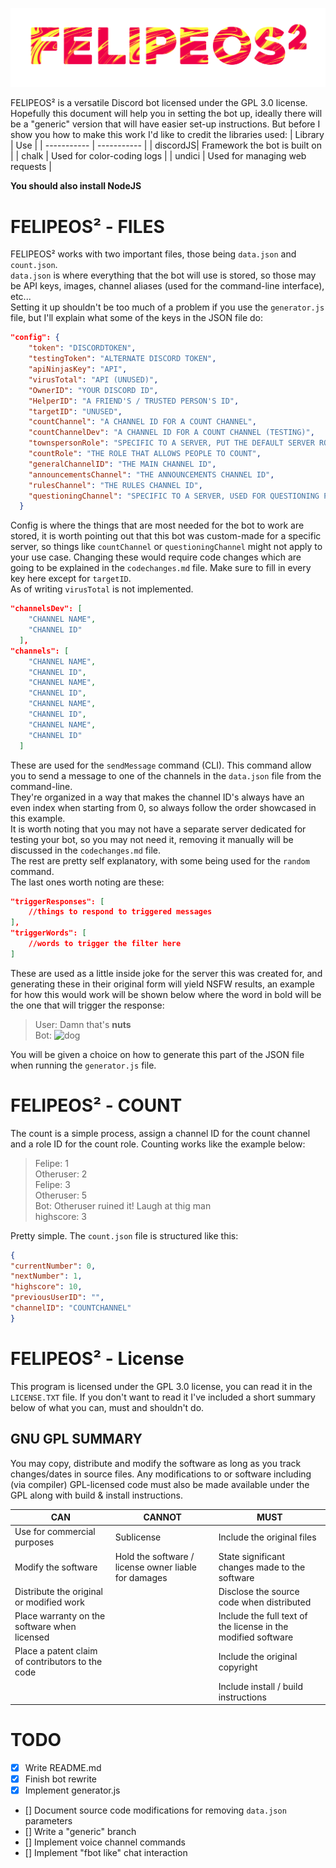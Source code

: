 ![logo](/READMEsrc/logo.png)

FELIPEOS² is a versatile Discord bot licensed under the GPL 3.0 license.  
Hopefully this document will help you in setting the bot up, ideally there will be a "generic" version that will have easier set-up instructions. But before I show you how to make this work I'd like to credit the libraries used:
| Library | Use |
| ----------- | ----------- |
| discordJS| Framework the bot is built on |
| chalk | Used for color-coding logs |
| undici | Used for managing web requests |

**You should also install NodeJS**

# FELIPEOS² - FILES
FELIPEOS² works with two important files, those being `data.json` and `count.json`.  
`data.json` is where everything that the bot will use is stored, so those may be API keys, images, channel aliases (used for the command-line interface), etc...  
Setting it up shouldn't be too much of a problem if you use the `generator.js` file, but I'll explain what some of the keys in the JSON file do:

```JSON
"config": {
    "token": "DISCORDTOKEN",
    "testingToken": "ALTERNATE DISCORD TOKEN",
    "apiNinjasKey": "API",
    "virusTotal": "API (UNUSED)",
    "OwnerID": "YOUR DISCORD ID",
    "HelperID": "A FRIEND'S / TRUSTED PERSON'S ID",
    "targetID": "UNUSED",
    "countChannel": "A CHANNEL ID FOR A COUNT CHANNEL",
    "countChannelDev": "A CHANNEL ID FOR A COUNT CHANNEL (TESTING)",
    "townspersonRole": "SPECIFIC TO A SERVER, PUT THE DEFAULT SERVER ROLE HERE",
    "countRole": "THE ROLE THAT ALLOWS PEOPLE TO COUNT",
    "generalChannelID": "THE MAIN CHANNEL ID",
    "announcementsChannel": "THE ANNOUNCEMENTS CHANNEL ID",
    "rulesChannel": "THE RULES CHANNEL ID",
    "questioningChannel": "SPECIFIC TO A SERVER, USED FOR QUESTIONING PEOPLE BEFORE BANNING THEM (ID)"
  }
```
Config is where the things that are most needed for the bot to work are stored, it is worth pointing out that this bot was custom-made for a specific server, so things like `countChannel` or `questioningChannel` might not apply to your use case. Changing these would require code changes which are going to be explained in the `codechanges.md` file. Make sure to fill in every key here except for `targetID`.  
As of writing `virusTotal` is not implemented.
```JSON
"channelsDev": [
    "CHANNEL NAME",
    "CHANNEL ID"
  ],
"channels": [
    "CHANNEL NAME",
    "CHANNEL ID",
    "CHANNEL NAME",
    "CHANNEL ID",
    "CHANNEL NAME",
    "CHANNEL ID",
    "CHANNEL NAME",
    "CHANNEL ID"
  ]
```
These are used for the `sendMessage` command (CLI). This command allow you to send a message to one of the channels in the `data.json` file from the command-line.  
They're organized in a way that makes the channel ID's always have an even index when starting from 0, so always follow the order showcased in this example.  
It is worth noting that you may not have a separate server dedicated for testing your bot, so you may not need it, removing it manually will be discussed in the `codechanges.md` file.  
The rest are pretty self explanatory, with some being used for the `random` command.  
The last ones worth noting are these:
```JSON
"triggerResponses": [
    //things to respond to triggered messages
],
"triggerWords": [
    //words to trigger the filter here
]
```
These are used as a little inside joke for the server this was created for, and generating these in their original form will yield NSFW results, an example for how this would work will be shown below where the word in bold will be the one that will trigger the response:  

>User: Damn that's **nuts**  
>Bot: ![dog](https://media.discordapp.net/attachments/691438591829868617/1071271705542135808/majimer.gif)  

You will be given a choice on how to generate this part of the JSON file when running the `generator.js` file.  
# FELIPEOS² - COUNT
The count is a simple process, assign a channel ID for the count channel and a role ID for the count role. Counting works like the example below:

>Felipe: 1  
>Otheruser: 2  
>Felipe: 3  
>Otheruser: 5  
>Bot: Otheruser ruined it! Laugh at thig man  
>highscore: 3

Pretty simple. The `count.json` file is structured like this:

```JSON
{
"currentNumber": 0,
"nextNumber": 1,
"highscore": 10,
"previousUserID": "",
"channelID": "COUNTCHANNEL"
}
```

# FELIPEOS² - License

This program is licensed under the GPL 3.0 license, you can read it in the `LICENSE.TXT` file. If you don't want to read it I've included a short summary below of what you can, must and shouldn't do.  

## GNU GPL SUMMARY

You may copy, distribute and modify the software as long as you track changes/dates in source files. Any modifications to or software including (via compiler) GPL-licensed code must also be made available under the GPL along with build & install instructions.

| CAN | CANNOT | MUST |
| ----------- | ----------- | ----------- |
| Use for commercial purposes | Sublicense | Include the original files |
| Modify the software | Hold the software / license owner liable for damages  | State significant changes made to the software |
| Distribute the original or modified work | | Disclose the source code when distributed |
| Place warranty on the software when licensed | | Include the full text of the license in the modified software |
| Place a patent claim of contributors to the code | | Include the original copyright |
| | | Include install / build instructions |

# TODO

- [x] Write README.md
- [x] Finish bot rewrite
- [x] Implement generator.js
- [] Document source code modifications for removing `data.json` parameters
- [] Write a "generic" branch
- [] Implement voice channel commands
- [] Implement "fbot like" chat interaction
